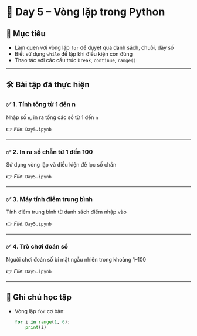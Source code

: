 # 📅 Day 5 – Vòng lặp trong Python

## 🎯 Mục tiêu
- Làm quen với vòng lặp `for` để duyệt qua danh sách, chuỗi, dãy số
- Biết sử dụng `while` để lặp khi điều kiện còn đúng
- Thao tác với các cấu trúc `break`, `continue`, `range()`

---

## 🛠 Bài tập đã thực hiện

### ✅ 1. Tính tổng từ 1 đến n
Nhập số `n`, in ra tổng các số từ 1 đến `n`

👉 *File*: `Day5.ipynb`

---

### ✅ 2. In ra số chẵn từ 1 đến 100
Sử dụng vòng lặp và điều kiện để lọc số chẵn

👉 *File*: `Day5.ipynb`

---

### ✅ 3. Máy tính điểm trung bình
Tính điểm trung bình từ danh sách điểm nhập vào

👉 *File*: `Day5.ipynb`

---

### ✅ 4. Trò chơi đoán số
Người chơi đoán số bí mật ngẫu nhiên trong khoảng 1–100

👉 *File*: `Day5.ipynb`

---

## 📌 Ghi chú học tập

- Vòng lặp `for` cơ bản:
  ```python
  for i in range(1, 6):
      print(i)
